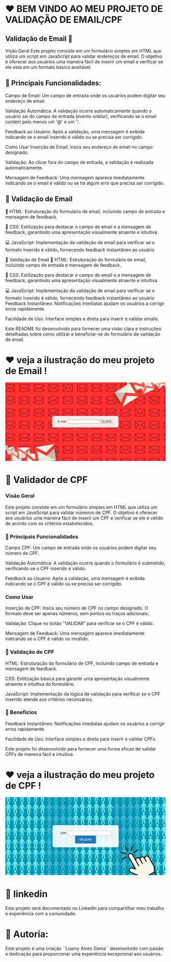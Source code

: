 
# ❤️ BEM VINDO AO MEU PROJETO DE VALIDAÇÃO DE EMAIL/CPF

## Validação de Email 📧
Visão Geral
Este projeto consiste em um formulário simples em HTML que utiliza um script em JavaScript para validar endereços de email. O objetivo é oferecer aos usuários uma maneira fácil de inserir um email e verificar se ele está em um formato básico aceitável.

## 🔐 Principais Funcionalidades:

Campo de Email: Um campo de entrada onde os usuários podem digitar seu endereço de email.

Validação Automática: A validação ocorre automaticamente quando o usuário sai do campo de entrada (evento onblur), verificando se o email contém pelo menos um '@' e um '.'.

Feedback ao Usuário: Após a validação, uma mensagem é exibida indicando se o email inserido é válido ou se precisa ser corrigido.

Como Usar
Inserção de Email: Insira seu endereço de email no campo designado.

Validação: Ao clicar fora do campo de entrada, a validação é realizada automaticamente.

Mensagem de Feedback: Uma mensagem aparece imediatamente indicando se o email é válido ou se há algum erro que precisa ser corrigido.

## 🧩 Validação de Email

🔧 HTML: Estruturação do formulário de email, incluindo campo de entrada e mensagem de feedback.

🎨 CSS: Estilização para destacar o campo de email e a mensagem de feedback, garantindo uma apresentação visualmente atraente e intuitiva.

💻 JavaScript: Implementação da validação de email para verificar se o formato inserido é válido, fornecendo feedback instantâneo ao usuário

🧩 Validação de Email
🔧 HTML: Estruturação do formulário de email, incluindo campo de entrada e mensagem de feedback.

🎨 CSS: Estilização para destacar o campo de email e a mensagem de feedback, garantindo uma apresentação visualmente atraente e intuitiva.

💻 JavaScript: Implementação da validação de email para verificar se o formato inserido é válido, fornecendo feedback instantâneo ao usuário
Feedback Instantâneo: Notificações imediatas ajudam os usuários a corrigir erros rapidamente.

Facilidade de Uso: Interface simples e direta para inserir e validar emails.

Este README foi desenvolvido para fornecer uma visão clara e instruções detalhadas sobre como utilizar e beneficiar-se do formulário de validação de email.

# ❤️ veja a ilustração do meu projeto de Email !

![Validações](img/email.png)

# 🎉 Validador de CPF

### Visão Geral

Este projeto consiste em um formulário simples em HTML que utiliza um script em JavaScript para validar números de CPF. O objetivo é oferecer aos usuários uma maneira fácil de inserir um CPF e verificar se ele é válido de acordo com os critérios estabelecidos.

### 🔐 Principais Funcionalidades

Campo CPF: Um campo de entrada onde os usuários podem digitar seu número de CPF.

Validação Automática: A validação ocorre quando o formulário é submetido, verificando se o CPF inserido é válido.

Feedback ao Usuário: Após a validação, uma mensagem é exibida indicando se o CPF é válido ou se precisa ser corrigido.

### Como Usar

Inserção de CPF: Insira seu número de CPF no campo designado. O formato deve ser apenas números, sem pontos ou traços adicionais.

Validação: Clique no botão "VALIDAR" para verificar se o CPF é válido.

Mensagem de Feedback: Uma mensagem aparece imediatamente indicando se o CPF é válido ou inválido.

### 🧩 Validação de CPF

HTML: Estruturação do formulário de CPF, incluindo campo de entrada e mensagem de feedback.

CSS: Estilização básica para garantir uma apresentação visualmente atraente e intuitiva do formulário.

JavaScript: Implementação da lógica de validação para verificar se o CPF inserido atende aos critérios necessários.

### 🌸 Benefícios

Feedback Instantâneo: Notificações imediatas ajudam os usuários a corrigir erros rapidamente.

Facilidade de Uso: Interface simples e direta para inserir e validar CPFs.

Este projeto foi desenvolvido para fornecer uma forma eficaz de validar CPFs de maneira fácil e intuitiva.

# ❤️ veja a ilustração do meu projeto de CPF !

![Validações](img/cpf.png)

# 🎉 linkedin
Este projeto será documentado no LinkedIn para compartilhar meu trabalho e experiência com a comunidade.

# 📝 Autoria:
Este projeto é uma criação ´´Luamy Alves Gama´´ desenvolvido com paixão e dedicação para proporcionar uma experiência excepcional aos usuários.